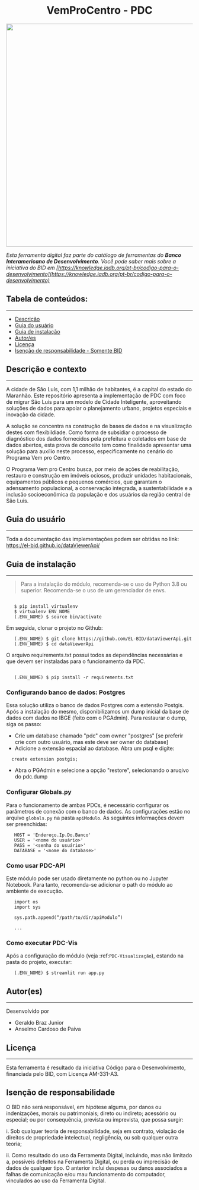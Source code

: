 

<h1 align="center">VemProCentro - PDC</h1>
<p align="center"><img src="https://github.com/gebraz/dataViewerApi/blob/main/ferramenta.png" width=600 /></p>

*Esta ferramenta digital faz parte do catálogo de ferramentas do **Banco Interamericano de Desenvolvimento**. Você pode saber mais sobre a iniciativa do BID em [https://knowledge.iadb.org/pt-br/codigo-para-o-desenvolvimento](https://knowledge.iadb.org/pt-br/codigo-para-o-desenvolvimento)*


## Tabela de conteúdos:
---
- [Descrição](#Descrição)
- [Guia do usuário](#Guia-do-usuário)
- [Guia de instalação](#Guia-de-instalação)
- [Autor/es](#Autor(es))
- [Licença](#Licença)
- [Isenção de responsabilidade - Somente BID](#Isenção-de-responsabilidade)

## Descrição e contexto
---

A cidade de São Luís, com 1,1 milhão de habitantes, é a capital do estado do Maranhão. Este repositório apresenta a implementação de PDC com foco de migrar São Luís para um modelo de Cidade Inteligente, aproveitando soluções de dados para apoiar o planejamento urbano, projetos especiais e inovação da cidade.

A solução se concentra na construção de bases de dados e na visualização destes com flexibildiade. Como forma de subsidiar o processo de diagnóstico dos dados fornecidos pela prefeitura e coletados em base de dados abertos, esta prova de conceito tem como finalidade apresentar uma solução para auxílio neste processo, especificamente no cenário do Programa Vem pro Centro.

O Programa Vem pro Centro busca, por meio de ações de reabilitação, restauro e construção em imóveis ociosos, produzir unidades habitacionais, equipamentos públicos e pequenos comércios, que garantam o adensamento populacional, a conservação integrada, a sustentabilidade e a inclusão socioeconômica da população e dos usuários da região central de São Luís.


## Guia do usuário
---

Toda a documentação das implementações podem ser obtidas no link: https://el-bid.github.io/dataViewerApi/

## Guia de instalação
---

> Para a instalação do módulo, recomenda-se o uso de Python 3.8 ou superior. Recomenda-se o uso de um gerenciador de envs.

```
   
   $ pip install virtualenv
   $ virtualenv ENV_NOME
   (.ENV_NOME) $ source bin/activate

```

Em seguida, clonar o projeto no Github:

```
   (.ENV_NOME) $ git clone https://github.com/EL-BID/dataViewerApi.git
   (.ENV_NOME) $ cd dataViewerApi
```

O arquivo requirements.txt possui todos as dependências necessárias e que devem ser 
instaladas para o funcionamento da PDC.

```

   (.ENV_NOME) $ pip install -r requirements.txt
```

### Configurando banco de dados: Postgres


Essa solução utiliza o banco de dados Postgres com a extensão Postgis. Após a instalação do mesmo, 
disponibilizamos um dump inicial da base de dados com dados no IBGE (feito com o PGAdmin). Para restaurar o dump, siga os passo:

 - Crie um database chamado "pdc" com owner "postgres" [se preferir crie com outro usuário, mas este deve ser owner do database]
 - Adicione a extensão espacial ao database. Abra um psql e digite:
 
 ```
   create extension postgis;
 ```

- Abra o PGAdmin e selecione a opção "restore", selecionando o aruqivo do pdc.dump


### Configurar Globals.py

Para o funcionamento de ambas PDCs, é necessário configurar os parâmetros de
conexão com o banco de dados.
As configurações estão no arquivo ``globals.py`` na pasta ``apiModulo``. 
As seguintes informações devem ser preenchidas:

```   
   HOST = 'Endereço.Ip.Do.Banco'
   USER = '<nome do usuário>'
   PASS = '<senha do usuário>'
   DATABASE = '<nome do database>'
```

### Como usar PDC-API

Este módulo pode ser usado diretamente no python ou no Jupyter Notebook.
Para tanto, recomenda-se adicionar o path do módulo ao ambiente de execução.

```
   import os
   import sys

   sys.path.append(“/path/to/dir/apiModulo”)

   ...
```

### Como executar PDC-Vis


Após a configuração do módulo (veja :ref:`PDC-Visualização`), estando na pasta do projeto, executar:

```
   (.ENV_NOME) $ streamlit run app.py
```

## Autor(es)
---

Desenvolvido por
 - Geraldo Braz Junior
 - Anselmo Cardoso de Paiva

## Licença
---

Esta ferramenta é resultado da iniciativa Código para o Desenvolvimento, financiada pelo BID, com Licença AM-331-A3.

## Isenção de responsabilidade

O BID não será responsável, em hipótese alguma, por danos ou indenizações, morais ou patrimoniais; direto ou indireto; acessório ou especial; ou por consequência, prevista ou imprevista, que possa surgir:

i. Sob qualquer teoria de responsabilidade, seja em contrato, violação de direitos de propriedade intelectual, negligência, ou sob qualquer outra teoria; 

ii. Como resultado do uso da Ferramenta Digital, incluindo, mas não limitado a, possíveis defeitos na Ferramenta Digital, ou perda ou imprecisão de dados de qualquer tipo. O anterior inclui despesas ou danos associados a falhas de comunicação e/ou mau funcionamento do computador, vinculados ao uso da Ferramenta Digital.
